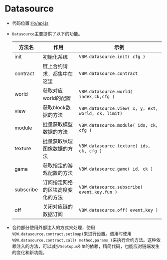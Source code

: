 # Datasource

* 代码位置:[/io/api.js](https://github.com/septopus-rex/world/blob/main/engine/src/septopus/io/api.js)

* `Datasource`主要提供了以下的功能。

    | 方法名 | 作用 | 示例 |
    | --- | --- | --- |
    | init | 初始化系统 |  `VBW.datasource.init( cfg )` |
    | contract | 链上合约请求，都集中在这里 | `VBW.datasource.contract` |
    | world | 获取对应world的配置 |  `VBW.datasource.world( index,ck,cfg )` |
    | view | 获取block数据的方法 | `VBW.datasource.view( x, y, ext, world, ck, limit)` |
    | module | 批量获取模型数据的方法 | `VBW.datasource.module( ids, ck, cfg )` |
    | texture | 批量获取纹理图像数据的方法 | `VBW.datasource.texture( ids, ck, cfg )` |
    | game | 获取指定的游戏配置的方法 | `VBW.datasource.game( id, ck )` |
    | subscribe | 订阅指定网络的区块高度变化的方法 | `VBW.datasource.subscribe( event,key,fun )` |
    | off | 关闭对应链的数据订阅 | `VBW.datasource.off( event,key )` |

* 合约部分使用外部注入的方式来处理，使用`VBW.datasource.contract.set(map)`来进行设置。调用时使用`VBW.datasource.contract.call( method,params )`来执行合约方法。这种依赖注入的方法，可以减少`Septopus引擎`的依赖，精简代码，也能应对链端发生的变化和新功能。